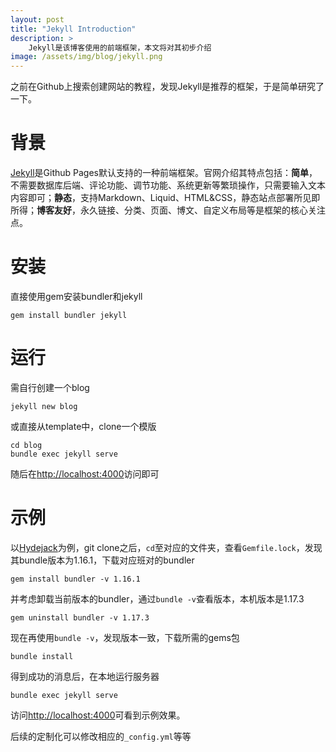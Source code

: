 ```yaml
---
layout: post
title: "Jekyll Introduction"
description: >
    Jekyll是该博客使用的前端框架，本文将对其初步介绍
image: /assets/img/blog/jekyll.png
---
```

之前在Github上搜索创建网站的教程，发现Jekyll是推荐的框架，于是简单研究了一下。

# 背景
[Jekyll](https://jekyllrb.com/)是Github Pages默认支持的一种前端框架。官网介绍其特点包括：**简单**，不需要数据库后端、评论功能、调节功能、系统更新等繁琐操作，只需要输入文本内容即可；**静态**，支持Markdown、Liquid、HTML&CSS，静态站点部署所见即所得；**博客友好**，永久链接、分类、页面、博文、自定义布局等是框架的核心关注点。
# 安装
直接使用gem安装bundler和jekyll
```
gem install bundler jekyll
```

# 运行
需自行创建一个blog
```
jekyll new blog
```
或直接从template中，clone一个模版
```
cd blog
bundle exec jekyll serve
```
随后在[http://localhost:4000](http://localhost:4000)访问即可

# 示例
以[Hydejack](https://hydejack.com/)为例，git clone之后，`cd`至对应的文件夹，查看`Gemfile.lock`，发现其bundle版本为1.16.1，下载对应班对的bundler
```
gem install bundler -v 1.16.1
```
并考虑卸载当前版本的bundler，通过`bundle -v`查看版本，本机版本是1.17.3
```
gem uninstall bundler -v 1.17.3
```
现在再使用`bundle -v`，发现版本一致，下载所需的gems包
```
bundle install
```
得到成功的消息后，在本地运行服务器
```
bundle exec jekyll serve
```
访问[http://localhost:4000](http://localhost:4000)可看到示例效果。

后续的定制化可以修改相应的`_config.yml`等等
